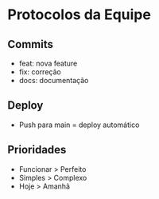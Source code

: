 # Protocolos da Equipe

## Commits
- feat: nova feature
- fix: correção
- docs: documentação

## Deploy
- Push para main = deploy automático

## Prioridades
- Funcionar > Perfeito
- Simples > Complexo
- Hoje > Amanhã